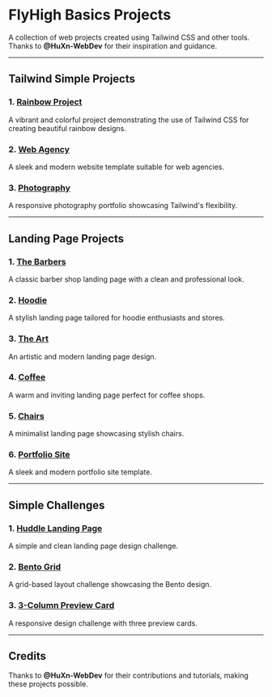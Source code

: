 # FlyHigh Basics Projects

A collection of web projects created using Tailwind CSS and other tools. Thanks to **@HuXn-WebDev** for their inspiration and guidance.

---

## Tailwind Simple Projects

### 1. [Rainbow Project](https://afxxl.github.io/FlyHIgh-Basics/TailwindProjects/1.%20Rainbow%20Project/)
A vibrant and colorful project demonstrating the use of Tailwind CSS for creating beautiful rainbow designs.

### 2. [Web Agency](https://afxxl.github.io/FlyHIgh-Basics/TailwindProjects/2.%20Web%20Agency/)
A sleek and modern website template suitable for web agencies.

### 3. [Photography](https://afxxl.github.io/FlyHIgh-Basics/TailwindProjects/3.%20Photography/)
A responsive photography portfolio showcasing Tailwind's flexibility.

---

## Landing Page Projects

### 1. [The Barbers](https://afxxl.github.io/FlyHIgh-Basics/LandingPageProjects/The%20Barbers/)
A classic barber shop landing page with a clean and professional look.

### 2. [Hoodie](https://afxxl.github.io/FlyHIgh-Basics/LandingPageProjects/%20Hoodie/)
A stylish landing page tailored for hoodie enthusiasts and stores.

### 3. [The Art](https://afxxl.github.io/FlyHIgh-Basics/LandingPageProjects/%20The%20Art/)
An artistic and modern landing page design.

### 4. [Coffee](https://afxxl.github.io/FlyHIgh-Basics/LandingPageProjects/%20Coffee/)
A warm and inviting landing page perfect for coffee shops.

### 5. [Chairs](https://afxxl.github.io/FlyHIgh-Basics/LandingPageProjects/Chairs/)
A minimalist landing page showcasing stylish chairs.

### 6. [Portfolio Site](https://afxxl.github.io/FlyHIgh-Basics/LandingPageProjects/Portfolio%20Site/)
A sleek and modern portfolio site template.

---

## Simple Challenges

### 1. [Huddle Landing Page](https://afxxl.github.io/FlyHIgh-Basics/Challenges/huddle-landing-page/)
A simple and clean landing page design challenge.

### 2. [Bento Grid](https://afxxl.github.io/FlyHIgh-Basics/Challenges/bento-grid-main/)
A grid-based layout challenge showcasing the Bento design.

### 3. [3-Column Preview Card](https://afxxl.github.io/FlyHIgh-Basics/Challenges/3-column-preview-card/)
A responsive design challenge with three preview cards.

---

## Credits
Thanks to **@HuXn-WebDev** for their contributions and tutorials, making these projects possible.

